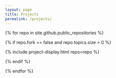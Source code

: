 ```yaml
---
layout: page
title: Projects
permalink: /projects/
---
```

{% for repo in site.github.public_repositories %}

{% if repo.fork == false and repo.topics.size > 0 %}

{% include project-display.html repo=repo %}

{% endif %}

{% endfor %}